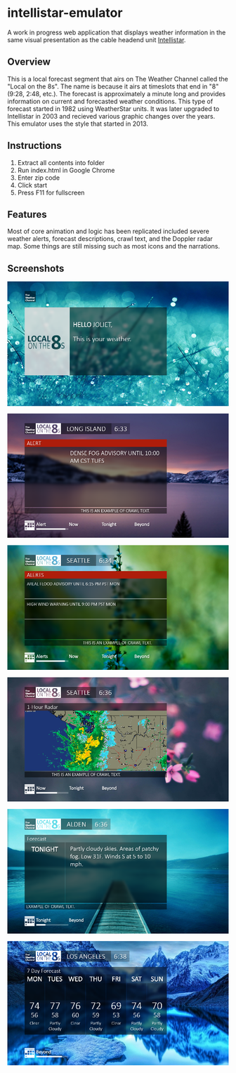 # intellistar-emulator
A work in progress web application that displays weather information in the same visual presentation as the cable headend unit [Intellistar](https://en.wikipedia.org/wiki/IntelliStar).

## Overview
This is a local forecast segment that airs on The Weather Channel called the "Local on the 8s". The name is because it airs at timeslots that end in "8" (9:28, 2:48, etc.). The forecast is approximately a minute long and provides information on current and forecasted weather conditions. This type of forecast started in 1982 using WeatherStar units. It was later upgraded to Intellistar in 2003 and recieved various graphic changes over the years. This emulator uses the style that started in 2013.

## Instructions
1. Extract all contents into folder
2. Run index.html in Google Chrome
3. Enter zip code
4. Click start
5. Press F11 for fullscreen

## Features
Most of core animation and logic has been replicated included severe weather alerts, forecast descriptions, crawl text, and the Doppler radar map. Some things are still missing such as most icons and the narrations.

## Screenshots
![Screenshot 1](/screenshots/1.PNG)

![Screenshot 2](/screenshots/2.PNG)

![Screenshot 3](/screenshots/3.PNG)

![Screenshot 4](/screenshots/4.PNG)

![Screenshot 5](/screenshots/5.PNG)

![Screenshot 6](/screenshots/6.PNG)
